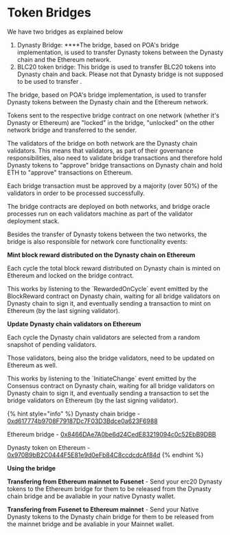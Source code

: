 # Token Bridges

We have two bridges as explained below

1. Dynasty Bridge:  ****The bridge, based on POA's bridge implementation, is used to transfer Dynasty tokens between the Dynasty chain and the Ethereum network.
2. BLC20 token bridge: This bridge is used to transfer BLC20 tokens into Dynasty chain and back. Please not that Dynasty bridge is not supposed to be used to transfer  . 

The bridge, based on POA's bridge implementation, is used to transfer Dynasty tokens between the Dynasty chain and the Ethereum network.

Tokens sent to the respective bridge contract on one network \(whether it's Dynasty or Ethereum\) are "locked" in the bridge, "unlocked" on the other network bridge and transferred to the sender.

The validators of the bridge on both network are the Dynasty chain validators. This means that validators, as part of their governance responsibilities, also need to validate bridge transactions and therefore hold Dynasty tokens to "approve" bridge transactions on Dynasty chain and hold ETH to "approve" transactions on Ethereum.

Each bridge transaction must be approved by a majority \(over 50%\) of the validators in order to be processed successfully.

The bridge contracts are deployed on both networks, and bridge oracle processes run on each validators machine as part of the validator deployment stack.

Besides the transfer of Dynasty tokens between the two networks, the bridge is also responsible for network core functionality events:

**Mint block reward distributed on the Dynasty chain on Ethereum**

Each cycle the total block reward distributed on Dynasty chain is minted on Ethereum and locked on the bridge contract.

This works by listening to the \`RewardedOnCycle\` event emitted by the BlockReward contract on Dynasty chain, waiting for all bridge validators on Dynasty chain to sign it, and eventually sending a transaction to mint on Ethereum \(by the last signing validator\).

**Update Dynasty chain validators on Ethereum**

Each cycle the Dynasty chain validators are selected from a random snapshot of pending validators.

Those validators, being also the bridge validators, need to be updated on Ethereum as well.

This works by listening to the \`InitiateChange\` event emitted by the Consensus contract on Dynasty chain, waiting for all bridge validators on Dynasty chain to sign it, and eventually sending a transaction to set the bridge validators on Ethereum \(by the last signing validator\).

{% hint style="info" %}
Dynasty chain bridge - [0xd617774b9708F79187Dc7F03D3Bdce0a623F6988](https://scan.dynastycoin.io/address/0xd617774b9708f79187dc7f03d3bdce0a623f6988)

Ethereum bridge - [0x8466DAe7A0be6d24CedE83219094c0c52EbB9DBB](https://etherscan.io/address/0x8466DAe7A0be6d24CedE83219094c0c52EbB9DBB)

Dynasty token on Ethereum - [0x970B9bB2C0444F5E81e9d0eFb84C8ccdcdcAf84d](https://etherscan.io/token/0x970B9bB2C0444F5E81e9d0eFb84C8ccdcdcAf84d)
{% endhint %}

**Using the bridge**

**Transfering from Ethereum mainnet to Fusenet** - Send your erc20 Dynasty tokens to the Ethereum bridge for them to be released from the Dynasty chain bridge and be avaliable in your native Dynasty wallet.

**Transfering from Fusenet to Ethereum mainnet** - Send your Native Dynasty tokens to the Dynasty chain bridge for them to be released from the mainnet bridge and be avaliable in your Mainnet wallet. 

